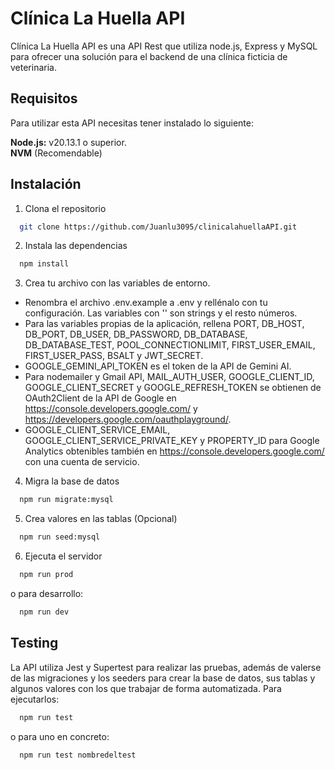 
# Clínica La Huella API

Clínica La Huella API es una API Rest que utiliza node.js, Express y MySQL para ofrecer una solución para el backend de una clínica ficticia de veterinaria.

## Requisitos

Para utilizar esta API necesitas tener instalado lo siguiente: 

**Node.js:** v20.13.1 o superior.  
**NVM** (Recomendable)

## Instalación

1. Clona el repositorio

```bash
  git clone https://github.com/Juanlu3095/clinicalahuellaAPI.git
```
2. Instala las dependencias

```bash
  npm install
```
3. Crea tu archivo con las variables de entorno.

- Renombra el archivo .env.example a .env y rellénalo con tu configuración. Las variables con '' son strings y el resto números.
- Para las variables propias de la aplicación, rellena PORT, DB_HOST, DB_PORT, DB_USER, DB_PASSWORD, DB_DATABASE, DB_DATABASE_TEST, POOL_CONNECTIONLIMIT, FIRST_USER_EMAIL, FIRST_USER_PASS, BSALT y JWT_SECRET.
- GOOGLE_GEMINI_API_TOKEN es el token de la API de Gemini AI.
- Para nodemailer y Gmail API, MAIL_AUTH_USER, GOOGLE_CLIENT_ID, GOOGLE_CLIENT_SECRET y GOOGLE_REFRESH_TOKEN se obtienen de OAuth2Client de la API de Google en https://console.developers.google.com/ y https://developers.google.com/oauthplayground/.
- GOOGLE_CLIENT_SERVICE_EMAIL, GOOGLE_CLIENT_SERVICE_PRIVATE_KEY y PROPERTY_ID para Google Analytics obtenibles también en https://console.developers.google.com/ con una cuenta de servicio.


4. Migra la base de datos

```bash
  npm run migrate:mysql
```

5. Crea valores en las tablas (Opcional)

```bash
  npm run seed:mysql
```

6. Ejecuta el servidor

```bash
  npm run prod
```

o para desarrollo: 

```bash
  npm run dev
```

## Testing

La API utiliza Jest y Supertest para realizar las pruebas, además de valerse de las migraciones y los seeders para crear la base de datos, sus tablas y algunos valores con los que trabajar de forma automatizada. Para ejecutarlos:

```bash
  npm run test
```

o para uno en concreto:

```bash
  npm run test nombredeltest
```